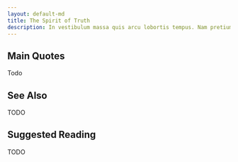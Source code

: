```yaml
---
layout: default-md
title: The Spirit of Truth
description: In vestibulum massa quis arcu lobortis tempus. Nam pretium arcu in odio vulputate luctus.
---
```


## Main Quotes

Todo


## See Also
TODO


## Suggested Reading
TODO


